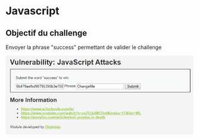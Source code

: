 # Javascript

## Objectif du challenge

Envoyer la phrase "success" permettant de valider le challenge

![](../../../../.gitbook/assets/edc42bd2200bb24c1abdf8967ba89093.png)

